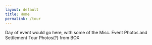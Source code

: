 ```yaml
---
layout: default
title: Home
permalink: /tour
---
```


Day of event would go here, with some of the Misc. Event Photos and Settlement Tour Photos(?) from BOX